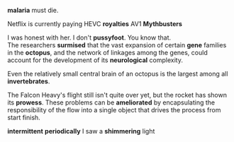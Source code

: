 **malaria** must die.  

Netflix is currently paying HEVC **royalties**
AV1 **Mythbusters**

I was honest with her. I don't **pussyfoot**. You know that.  
The researchers **surmised** that the vast expansion of certain **gene** families in the **octopus**, and the network of linkages among the genes, could account for the development of its **neurological** complexity.  

Even the relatively small central brain of an octopus is the largest among all **invertebrates**.  

The Falcon Heavy's flight still isn't quite over yet, but the rocket has shown its **prowess**.
These problems can be **ameliorated** by encapsulating the responsibility of the flow into a single object that drives the process from start finish.  

**intermittent**  **periodically** 
I saw a **shimmering** light 
